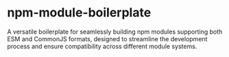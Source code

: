 # npm-module-boilerplate
A versatile boilerplate for seamlessly building npm modules supporting both ESM and CommonJS formats, designed to streamline the development process and ensure compatibility across different module systems.
